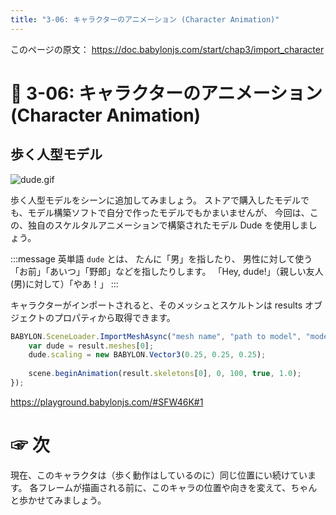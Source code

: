 ```yaml
---
title: "3-06: キャラクターのアニメーション (Character Animation)"
---
```


このページの原文： https://doc.babylonjs.com/start/chap3/import_character

# 🙍 3-06: キャラクターのアニメーション (Character Animation)

## 歩く人型モデル

![dude.gif](https://doc.babylonjs.com/img/getstarted/dude.gif)

歩く人型モデルをシーンに追加してみましょう。
ストアで購入したモデルでも、モデル構築ソフトで自分で作ったモデルでもかまいませんが、
今回は、この、独自のスケルタルアニメーションで構築されたモデル Dude を使用しましょう。

:::message
英単語 `dude` とは、
たんに「男」を指したり、
男性に対して使う「お前」「あいつ」「野郎」などを指したりします。
「Hey, dude!」（親しい友人(男)に対して）「やあ！」
:::

キャラクターがインポートされると、そのメッシュとスケルトンは results オブジェクトのプロパティから取得できます。

```js
BABYLON.SceneLoader.ImportMeshAsync("mesh name", "path to model", "model file", scene).then((result) => {
    var dude = result.meshes[0];
    dude.scaling = new BABYLON.Vector3(0.25, 0.25, 0.25);
                
    scene.beginAnimation(result.skeletons[0], 0, 100, true, 1.0);
});
```

https://playground.babylonjs.com/#SFW46K#1


# ☞ 次
現在、このキャラクタは（歩く動作はしているのに）同じ位置にい続けています。
各フレームが描画される前に、このキャラの位置や向きを変えて、ちゃんと歩かせてみましょう。
